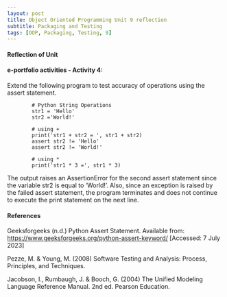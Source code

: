 ```yaml
---
layout: post
title: Object Oriented Programming Unit 9 reflection
subtitle: Packaging and Testing
tags: [OOP, Packaging, Testing, 9]
---
```


#### Reflection of Unit







#### e-portfolio activities - Activity 4:
Extend the following program to test accuracy of operations using the assert statement.

            # Python String Operations
            str1 = 'Hello'
            str2 ='World!'

            # using +
            print('str1 + str2 = ', str1 + str2)
            assert str2 != 'Hello'
            assert str2 != 'World!'

            # using *
            print('str1 * 3 =', str1 * 3)


The output raises an AssertionError for the second assert statement since the variable str2 is equal to ‘World!’. 
Also, since an exception is raised by the failed assert statement, the program terminates and does not continue to execute the print statement on the next line.



#### References
Geeksforgeeks (n.d.) Python Assert Statement. Available from: https://www.geeksforgeeks.org/python-assert-keyword/ [Accessed: 7 July 2023]

Pezze, M. & Young, M. (2008) Software Testing and Analysis: Process, Principles, and Techniques.

Jacobson, I., Rumbaugh, J. & Booch, G. (2004) The Unified Modeling Language Reference Manual. 2nd ed. Pearson Education.


